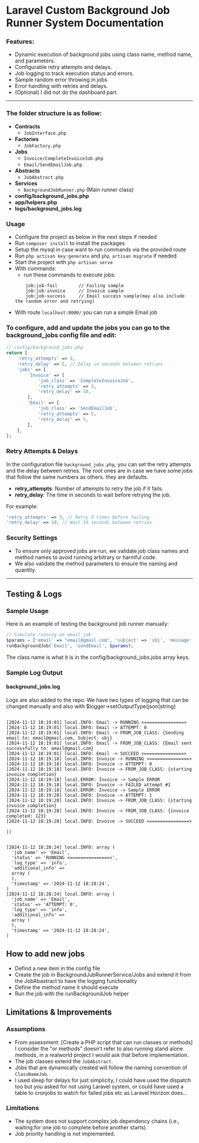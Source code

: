 # Laravel Custom Background Job Runner System Documentation

### Features:
- Dynamic execution of background jobs using class name, method name, and parameters.
- Configurable retry attempts and delays.
- Job logging to track execution status and errors.
- Sample random error throwing in jobs
- Error handling with retries and delays.
- (Optional) I did not do the dashboard part.

---

### The folder structure is as follow:
- **Contracts**
    - `JobInterface.php`
- **Factories**
    - `JobFactory.php`
- **Jobs**
    - `Invoice/CompleteInvoiceJob.php`
    - `Email/SendEmailJob.php`
- **Abstracts**
    - `JobAbstract.php`
- **Services**
	- `BackgroundJobRunner.php` (Main runner class)
- **config/background_jobs.php**
- **app/helpers.php**
- **logs/background_jobs.log**


### Usage
- Configure the project as below in the next steps if needed
- Run `composer install` to install the packages
- Setup the mysql in case want to run commands via the provided route
- Run `php artisan key:generate` and `php artisan migrate` if needed
- Start the project with `php artisan serve`
- With commands:
	- run these commands to execute jobs:
	```
		job:job-fail 		// Failing sample
		job:job-invoice		// Invoice sample
		job:job-success		// Email success sample(may also include the random error and retrying)
	```
- With route `localhost:8000/` you can run a simple Email job


### To configure, add and update the jobs you can go to the background_jobs config file and edit:
```php
// config/background_jobs.php
return [
    'retry_attempts' => 3,
    'retry_delay' => 5, // Delay in seconds between retries
    'jobs' => [
        'Invoice' => [
            'job_class' => 'CompleteInvoiceJob',
            'retry_attempts' => 3,
            'retry_delay' => 10,
        ],
        'Email' => [
            'job_class' => 'SendEmailJob',
            'retry_attempts' => 5,
            'retry_delay' => 5,
        ],
    ],
];
```

### Retry Attempts & Delays
In the configuration file `background_jobs.php`, you can set the retry attempts and the delay between retries.
The root ones are in case we have some jobs that follow the same numbers as others. they are defaults.

- **retry_attempts**: Number of attempts to retry the job if it fails.
- **retry_delay**: The time in seconds to wait before retrying the job.

For example:
```php
'retry_attempts' => 3, // Retry 3 times before failing
'retry_delay' => 10, // Wait 10 seconds between retries
```

### Security Settings
- To ensure only approved jobs are run, we validate job class names and method names to avoid running arbitrary or harmful code.
- We also validate the method parameters to ensure the naming and quantity.

---

## Testing & Logs

### Sample Usage
Here is an example of testing the background job runner manually:

```php
// Simulate running an email job
$params = ['email' => "email@gmail.com", 'subject' => 'sbj', 'message' => 'msg'];
runBackgroundJob('Email', 'sendEmail', $params);
```
The class name is what it is in the config/background_jobs.jobs array keys.

### Sample Log Output

#### background_jobs.log
Logs are also added to the repo.
We have two types of logging that can be changed manually and also with $logger->setOutputType(json|string)
```plaintext

[2024-11-12 18:19:01] local.INFO: Email -> RUNNING <===============>
[2024-11-12 18:19:01] local.INFO: Email -> ATTEMPT: 0
[2024-11-12 18:19:01] local.INFO: Email -> FROM_JOB_CLASS: {Sending email to: email@gmail.com, Subject: sbj}
[2024-11-12 18:19:01] local.INFO: Email -> FROM_JOB_CLASS: {Email sent successfully to: email@gmail.com}
[2024-11-12 18:19:01] local.INFO: Email -> SUCCEED <===============>
[2024-11-12 18:19:18] local.INFO: Invoice -> RUNNING <===============>
[2024-11-12 18:19:18] local.INFO: Invoice -> ATTEMPT: 0
[2024-11-12 18:19:18] local.INFO: Invoice -> FROM_JOB_CLASS: {starting invoice completion}
[2024-11-12 18:19:18] local.ERROR: Invoice -> Sample ERROR
[2024-11-12 18:19:18] local.INFO: Invoice -> FAILED attempt #1
[2024-11-12 18:19:18] local.ERROR: Invoice -> Sample ERROR
[2024-11-12 18:19:28] local.INFO: Invoice -> ATTEMPT: 1
[2024-11-12 18:19:28] local.INFO: Invoice -> FROM_JOB_CLASS: {starting invoice completion}
[2024-11-12 18:19:28] local.INFO: Invoice -> FROM_JOB_CLASS: {invoice completed: 123}
[2024-11-12 18:19:28] local.INFO: Invoice -> SUCCEED <===============>

||


[2024-11-12 18:28:24] local.INFO: array (
  'job_name' => 'Email',
  'status' => 'RUNNING <===============>',
  'log_type' => 'info',
  'additional_info' =>
  array (
  ),
  'timestamp' => '2024-11-12 18:28:24',
)
[2024-11-12 18:28:24] local.INFO: array (
  'job_name' => 'Email',
  'status' => 'ATTEMPT: 0',
  'log_type' => 'info',
  'additional_info' =>
  array (
  ),
  'timestamp' => '2024-11-12 18:28:24',
)
```

 ## How to add new jobs
 - Defind a new item in the config file
 - Create the job in BackgroundJubRunnerService/Jobs and extend it from the JobAbastract to have the logging functionality
 - Define the method name it should execute
 - Run the job with the runBackgroundJob helper

## Limitations & Improvements

### Assumptions
- From assessment: [Create a PHP script that can run classes or methods] I consider the "or methods" doesn't refer to also running stand alone methods, in a realworld project I would ask that before implementation.
- The job classes extend the `JobAbstract`.
- Jobs that are dynamically created will follow the naming convention of `ClassNameJob`.
- I used sleep for delays for just simplicity, I could have used the dispatch too but you asked for not using Laravel system, or could have used a table to cronjobs to watch for failed jobs etc as Laravel Horizon does...

### Limitations
- The system does not support complex job dependency chains (i.e., waiting for one job to complete before another starts).
- Job priority handling is not implemented.

